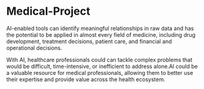 # Medical-Project
AI-enabled tools can identify meaningful relationships in raw data and has the potential to be applied in almost every field of medicine, including drug development, treatment decisions, patient care, and financial and operational decisions.

With AI, healthcare professionals could can tackle complex problems that would be difficult, time-intensive, or inefficient to address alone.AI could be a valuable resource for medical professionals, allowing them to better use their expertise and provide value across the health ecosystem.

